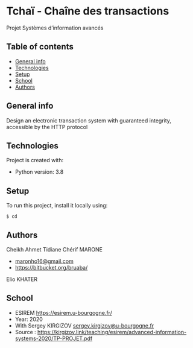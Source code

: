 # Tchaï - Chaîne des transactions

Projet Systèmes d’information avancés

## Table of contents
* [General info](#general-info)
* [Technologies](#technologies)
* [Setup](#setup)
* [School](#school)
* [Authors](#authors)

## General info
Design an electronic transaction system with guaranteed integrity, accessible by the HTTP protocol


## Technologies
Project is created with:
* Python version: 3.8
	
## Setup
To run this project, install it locally using:

```
$ cd 

```
## Authors
Cheikh Ahmet Tidiane Chérif MARONE 
* maronho16@gmail.com 
* https://bitbucket.org/bruaba/

Elio KHATER

## School
* ESIREM https://esirem.u-bourgogne.fr/
* Year: 2020
* With Sergey KIRGIZOV sergey.kirgizov@u-bourgogne.fr
* Source : https://kirgizov.link/teaching/esirem/advanced-information-systems-2020/TP-PROJET.pdf
